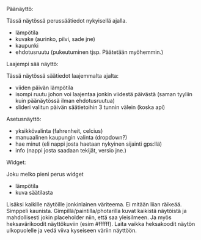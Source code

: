 Päänäyttö:

Tässä näytössä perussäätiedot nykyisellä ajalla.

- lämpötila
- kuvake (aurinko, pilvi, sade jne)
- kaupunki
- ehdotusruutu (pukeutuminen tjsp. Päätetään myöhemmin.)

Laajempi sää näyttö:

Tässä näytössä säätiedot laajemmalta ajalta:

- viiden päivän lämpötila
- isompi ruutu johon voi laajentaa jonkin viidestä päivästä (saman tyyliin kuin päänäytössä ilman ehdotusruutua)
- slideri valitun päivän säätietoihin 3 tunnin välein (koska api)

Asetusnäyttö:

- yksikkövalinta (fahrenheit, celcius)
- manuaalinen kaupungin valinta (dropdown?)
- hae minut (eli nappi josta haetaan nykyinen sijainti gps:llä)
- info (nappi josta saadaan tekijät, versio jne.)

Widget:

Joku melko pieni perus widget
- lämpötila
- kuva säätilasta

Lisäksi kaikille näytöille jonkinlainen väriteema. Ei mitään liian räikeää. Simppeli kaunista. 
Gimpillä/paintilla/photarilla kuvat kaikistä näytöistä ja mahdollisesti jokin placeholder niin, että saa yleisilmeen.
Ja myös heksavärikoodit näyttökuviin (esim #ffffff). Laita vaikka heksakoodit näytön ulkopuolelle ja vedä viiva kyseiseen väriin
näyttöön.
